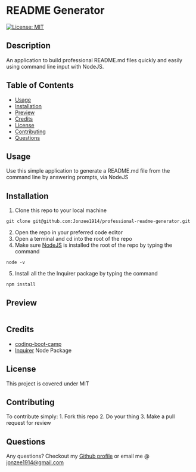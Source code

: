 # README Generator
[![License: MIT](https://img.shields.io/badge/License-MIT-yellow.svg)](https://opensource.org/licenses/MIT)

## Description 
An application to build professional README.md files quickly and easily using command line input with NodeJS.

## Table of Contents

* [Usage](#usage)
* [Installation](#installation)
* [Preview](#preview)
* [Credits](#credits)
* [License](#license)
* [Contributing](#contributing)
* [Questions](#questions)

## Usage 
Use this simple application to generate a README.md file from the command line by answering prompts, via NodeJS

## Installation
1. Clone this repo to your local machine
```shell
git clone git@github.com:Jonzee1914/professional-readme-generator.git
```
2. Open the repo in your preferred code editor
3. Open a terminal and cd into the root of the repo
4. Make sure [NodeJS](https://nodejs.org/en/) is installed the root of the repo by typing the command 
```shell
node -v
``` 
5. Install all the the Inquirer package by typing the command
```shell
npm install
``` 

## Preview
![]()

## Credits
- [coding-boot-camp](https://github.com/coding-boot-camp/potential-enigma/blob/master/readme-guide.md)
- [Inquirer](https://www.npmjs.com/package/inquirer) Node Package

## License
This project is covered under MIT

## Contributing
To contribute simply:
    1. Fork this repo
    2. Do your thing
    3. Make a pull request for review

## Questions
Any questions? Checkout my [Github profile](https://github.com/Jonzee1914) or email me @ [jonzee1914@gmail.com](mailto:jonzee1914@gmail.com)